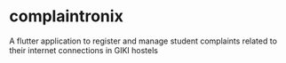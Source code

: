 # complaintronix

A flutter application to register and manage student complaints related to their internet connections in GIKI hostels


